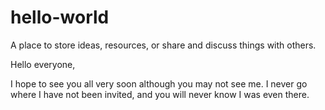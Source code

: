 # hello-world
A place to store ideas, resources, or share and discuss things with others.

Hello everyone,

I hope to see you all very soon although you may not see me. I never go where I have not been invited,
and you will never know I was even there.
